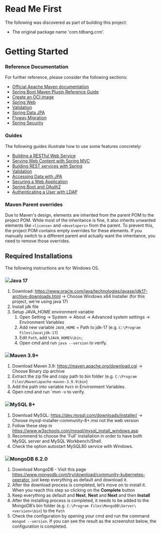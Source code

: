 # Read Me First

The following was discovered as part of building this project:

* The original package name 'com.tdbang.crm'.

# Getting Started

### Reference Documentation

For further reference, please consider the following sections:

* [Official Apache Maven documentation](https://maven.apache.org/guides/index.html)
* [Spring Boot Maven Plugin Reference Guide](https://docs.spring.io/spring-boot/3.5.5/maven-plugin)
* [Create an OCI image](https://docs.spring.io/spring-boot/3.5.5/maven-plugin/build-image.html)
* [Spring Web](https://docs.spring.io/spring-boot/3.5.5/reference/web/servlet.html)
* [Validation](https://docs.spring.io/spring-boot/3.5.5/reference/io/validation.html)
* [Spring Data JPA](https://docs.spring.io/spring-boot/3.5.5/reference/data/sql.html#data.sql.jpa-and-spring-data)
* [Flyway Migration](https://docs.spring.io/spring-boot/3.5.5/how-to/data-initialization.html#howto.data-initialization.migration-tool.flyway)
* [Spring Security](https://docs.spring.io/spring-boot/3.5.5/reference/web/spring-security.html)

### Guides

The following guides illustrate how to use some features concretely:

* [Building a RESTful Web Service](https://spring.io/guides/gs/rest-service/)
* [Serving Web Content with Spring MVC](https://spring.io/guides/gs/serving-web-content/)
* [Building REST services with Spring](https://spring.io/guides/tutorials/rest/)
* [Validation](https://spring.io/guides/gs/validating-form-input/)
* [Accessing Data with JPA](https://spring.io/guides/gs/accessing-data-jpa/)
* [Securing a Web Application](https://spring.io/guides/gs/securing-web/)
* [Spring Boot and OAuth2](https://spring.io/guides/tutorials/spring-boot-oauth2/)
* [Authenticating a User with LDAP](https://spring.io/guides/gs/authenticating-ldap/)

### Maven Parent overrides

Due to Maven's design, elements are inherited from the parent POM to the project POM.
While most of the inheritance is fine, it also inherits unwanted elements like `<license>` and `<developers>` from the
parent.
To prevent this, the project POM contains empty overrides for these elements.
If you manually switch to a different parent and actually want the inheritance, you need to remove those overrides.

## Required Installations

The following instructions are for Windows OS.

### ![Java 17](https://img.shields.io/badge/Java-ED8B00?style=for-the-badge&logo=openjdk&logoColor=white)

1. Download: https://www.oracle.com/java/technologies/javase/jdk17-archive-downloads.html -> Choose Windows x64
   Installer (for this project, we're using java 17)
2. Install jdk file
3. Setup JAVA_HOME environment variable
    1. Open Setting -> System -> About -> Advanced system settings -> Environment Variables
    2. Add new variable `JAVA_HOME` = Path to jdk-17 (e.g. `C:\Program Files\Java\jdk-17`)
    3. Edit `Path`, add `%JAVA_HOME%\bin;`
    4. Open cmd and run `java --version` to verify.

### ![Maven 3.9+](https://img.shields.io/badge/Apache_Maven-C71A36?style=for-the-badge&logo=apachemaven&logoColor=white)

1. Download Maven 3.9: https://maven.apache.org/download.cgi -> Choose Binary zip archive
2. Extract the zip file and copy path to bin folder (e.g. `C:\Program Files\Maven\apache-maven-3.9.9\bin`)
3. Add the path into variable `Path` in Environment Variables.
4. Open cmd and run `mvn -v to verify.

### ![MySQL 8+](https://img.shields.io/badge/MySQL-4479A1?style=for-the-badge&logo=mysql&logoColor=white)

1. Download MySQL: https://dev.mysql.com/downloads/installer/ -> Choose mysql-installer-community-8+.msi not the web
   version
2. Follow these step in https://www.w3schools.com/mysql/mysql_install_windows.asp
3. Recommend to choose the 'Full' installation in order to have both MySQL server and MySQL Workbench/Shell.
4. Check the option autostart MySQL80 service with Windows.

### ![MongoDB 8.2.0](https://img.shields.io/badge/MongoDB-47A248?style=for-the-badge&logo=mongodb&logoColor=white)

1. Download MongoDB - Visit this page https://www.mongodb.com/try/download/community-kubernetes-operator, just keep
   everything as default and download it.
2. After the download process is completed, let’s move on to install it. When you reach this step so clicking on the <b>
   Complete</b> button
3. Keep everything as default and <b>Next</b>, <b>Next</b> and <b>Next</b> and then <b>Install</b>
4. After the installing process is completed, it needs to be added to the MongoDB’s bin folder (e.g.
   `C:\Program Files\MongoDB\Server\<version>\bin`) to the `Path`
5. Check the configuration by opening your cmd and run the command `mongod --version`. If you can see the result as the
   screenshot below, the configuration is completed.